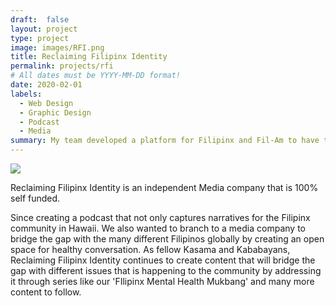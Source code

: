 ```yaml
---
draft:  false
layout: project
type: project
image: images/RFI.png
title: Reclaiming Filipinx Identity
permalink: projects/rfi
# All dates must be YYYY-MM-DD format!
date: 2020-02-01
labels:
  - Web Design
  - Graphic Design
  - Podcast
  - Media
summary: My team developed a platform for Filipinx and Fil-Am to have their voices heard.
---
```


<img class="ui large floated rounded image" src="../images/rfi-3.png">

Reclaiming Filipinx Identity is an independent Media company that is 100% self funded. 

Since creating a podcast that not only captures narratives for the Filipinx community in Hawaii. We also wanted to branch to a media company to bridge the gap with the many different Filipinos globally by creating an open space for healthy conversation. 
As fellow Kasama and Kababayans, Reclaiming Filipinx Identity continues to create content that will bridge the gap with different issues that is happening to the community by addressing it through series like our 'FIlipinx Mental Health Mukbang' and many more content to follow. 

